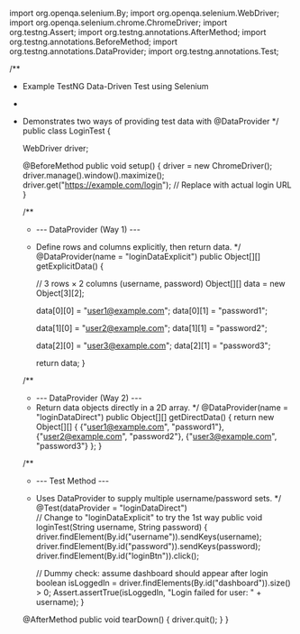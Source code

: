 import org.openqa.selenium.By;
import org.openqa.selenium.WebDriver;
import org.openqa.selenium.chrome.ChromeDriver;
import org.testng.Assert;
import org.testng.annotations.AfterMethod;
import org.testng.annotations.BeforeMethod;
import org.testng.annotations.DataProvider;
import org.testng.annotations.Test;

/**
 * Example TestNG Data-Driven Test using Selenium
 * 
 * Demonstrates two ways of providing test data with @DataProvider
 */
public class LoginTest {

    WebDriver driver;

    @BeforeMethod
    public void setup() {
        driver = new ChromeDriver();
        driver.manage().window().maximize();
        driver.get("https://example.com/login");  // Replace with actual login URL
    }

    /**
     * --- DataProvider (Way 1) ---
     * Define rows and columns explicitly, then return data.
     */
    @DataProvider(name = "loginDataExplicit")
    public Object[][] getExplicitData() {

        // 3 rows × 2 columns (username, password)
        Object[][] data = new Object[3][2];

        data[0][0] = "user1@example.com";
        data[0][1] = "password1";

        data[1][0] = "user2@example.com";
        data[1][1] = "password2";

        data[2][0] = "user3@example.com";
        data[2][1] = "password3";

        return data;
    }

    /**
     * --- DataProvider (Way 2) ---
     * Return data objects directly in a 2D array.
     */
    @DataProvider(name = "loginDataDirect")
    public Object[][] getDirectData() {
        return new Object[][] {
            {"user1@example.com", "password1"},
            {"user2@example.com", "password2"},
            {"user3@example.com", "password3"}
        };
    }

    /**
     * --- Test Method ---
     * Uses DataProvider to supply multiple username/password sets.
     */
    @Test(dataProvider = "loginDataDirect")  
    // Change to "loginDataExplicit" to try the 1st way
    public void loginTest(String username, String password) {
        driver.findElement(By.id("username")).sendKeys(username);
        driver.findElement(By.id("password")).sendKeys(password);
        driver.findElement(By.id("loginBtn")).click();

        // Dummy check: assume dashboard should appear after login
        boolean isLoggedIn = driver.findElements(By.id("dashboard")).size() > 0;
        Assert.assertTrue(isLoggedIn, "Login failed for user: " + username);
    }

    @AfterMethod
    public void tearDown() {
        driver.quit();
    }
}
